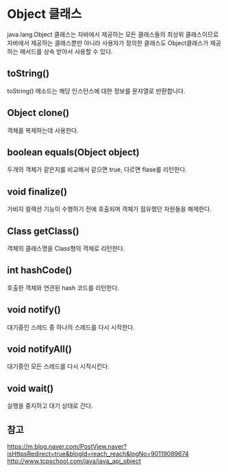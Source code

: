 # Object 클래스

java.lang.Object 클래스는 자바에서 제공하는 모든 클래스들의 최상위 클래스이므로 자바에서 제공하는 클래스뿐만 아니라 사용자가 정의한 클래스도 Object클래스가 제공하는 매서드를 상속 받아서 사용할 수 있다.

## toString()

toString() 메소드는 해당 인스턴스에 대한 정보를 문자열로 반환합니다.

## Object clone()

객체를 복제하는데 사용한다.

## boolean equals(Object object)

두개의 객체가 같은지를 비교해서 같으면 true, 다르면 flase를 리턴한다.

## void finalize()

가비지 컬렉션 기능이 수행하기 전에 호출되며 객체가 점유했던 자원들을 해제한다.

## Class getClass()

객체의 클래스명을 Class형의 객체로 리턴한다.

## int hashCode()

호출한 객체와 연관된 hash 코드를 리턴한다.

## void notify()

대기중인 스레드 중 하나의 스레드를 다시 시작한다.

## void notifyAll()

대기중인 모든 스레드를 다시 시작시킨다.

## void wait()

실행을 중지하고 대기 상태로 간다.

## 참고
<https://m.blog.naver.com/PostView.naver?isHttpsRedirect=true&blogId=reach_reach&logNo=90119089674>
<http://www.tcpschool.com/java/java_api_object>
